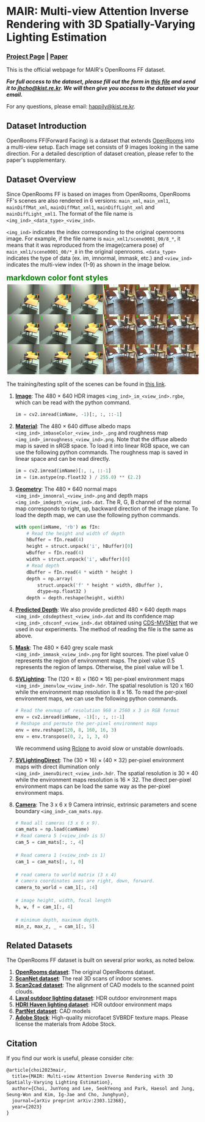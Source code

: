 # MAIR: Multi-view Attention Inverse Rendering with 3D Spatially-Varying Lighting Estimation <br>

### [Project Page](https://bring728.github.io/mair.project/) | [Paper](https://arxiv.org/abs/2303.12368) 


This is the official webpage for MAIR's OpenRooms FF dataset. 

_**For full access to the dataset, please fill out the form in [this file](https://github.com/bring728/OpenRooms_FF/blob/main/Request_for_Dataset.pdf) and send it to jhcho@kist.re.kr. We will then give you access to the dataset via your email.**_

For any questions, please email: happily@kist.re.kr.

## Dataset Introduction
OpenRooms FF(Forward Facing) is a dataset that extends [OpenRooms](https://github.com/ViLab-UCSD/OpenRooms#dataset-creation) into a multi-view setup. Each image set consists of 9 images looking in the same direction. For a detailed description of dataset creation, please refer to the paper's supplementary. 

## Dataset Overview
Since OpenRooms FF is based on images from OpenRooms, OpenRooms FF's scenes are also rendered in 6 versions: `main_xml`, `main_xml1`, `mainDiffMat_xml`, `mainDiffMat_xml1`, `mainDiffLight_xml` and `mainDiffLight_xml1`. The format of the file name is `<img_ind>_<data_type>_<view_ind>`.

`<img_ind>` indicates the index corresponding to the original openrooms image. For example, if the file name is `main_xml1/scene0001_00/8_*`, it means that it was reproduced from the image(camera pose) of `main_xml1/scene0001_00/*_8` in the original openrooms. `<data_type>` indicates the type of data (ex. im, imnormal, immask, etc.) and `<view_ind>` indicates the multi-view index (1-9) as shown in the image below. 

<span style="color:green;font-weight:700;font-size:20px">
    markdown color font styles
</span>

<img src = "https://github.com/bring728/OpenRooms_FF/blob/main/example1.png" width="640" height="240">

The training/testing split of the scenes can be found in [this link](https://drive.google.com/file/d/1HG93tgiShdizzUW80NY19DOLCUG_mAWS/view?usp=share_link). 

1. **[Image](https://drive.google.com/file/d/1s_hAUwfD-Uz8yqlx3jULA_HX3_qSRTPb/view?usp=share_link)**: The 480 × 640 HDR images `<img_ind>_im_<view_ind>.rgbe`, which can be read with the python command.
    ```python
    im = cv2.imread(imName, -1)[:, :, ::-1]
    ```

2. **[Material](https://drive.google.com/file/d/1q9OSU3QTSMujzu4uxebBpfzBAYYBir6s/view?usp=share_link)**: The 480 × 640 diffuse albedo maps `<img_ind>_imbaseColor_<view_ind>_.png` and roughness map `<img_ind>_imroughness_<view_ind>.png`. Note that the diffuse albedo map is saved in sRGB space. To load it into linear RGB space, we can use the following python commands. The roughness map is saved in linear space and can be read directly.
    ```python
    im = cv2.imread(imName)[:, :, ::-1]
    im = (im.astype(np.float32 ) / 255.0) ** (2.2)
    ```

3. **[Geometry](https://drive.google.com/file/d/1j1NIoYN56Zp5X39kK5QbFyaUQKh1BpTc/view?usp=share_link)**: The 480 × 640 normal maps `<img_ind>_imnomral_<view_ind>.png` and depth maps `<img_ind>_imdepth_<view_ind>.dat`. The R, G, B channel of the normal map corresponds to right, up, backward direction of the image plane. To load the depth map, we can use the following python commands.
    ```python
    with open(imName, 'rb') as fIn:
        # Read the height and width of depth
        hBuffer = fIn.read(4)
        height = struct.unpack('i', hBuffer)[0]
        wBuffer = fIn.read(4)
        width = struct.unpack('i', wBuffer)[0]
        # Read depth
        dBuffer = fIn.read(4 * width * height )
        depth = np.array(
            struct.unpack('f' * height * width, dBuffer ),
            dtype=np.float32 )
        depth = depth.reshape(height, width)
    ```


4. **[Predicted Depth](https://drive.google.com/file/d/1YEGHUwerrwmD_ZGSkVKSnW7gy99jkhcI/view?usp=share_link)**: We also provide predicted 480 × 640 depth maps `<img_ind>_cdsdepthest_<view_ind>.dat` and its confidence map `<img_ind>_cdsconf_<view_ind>.dat` obtained using [CDS-MVSNet](https://github.com/TruongKhang/cds-mvsnet) that we used in our experiments. The method of reading the file is the same as above.


5. **[Mask](https://drive.google.com/file/d/1kmBv8WL_ePnrbbtY0-1NnvLI6LhHXsCv/view?usp=share_link)**: The 480 × 640 grey scale mask `<img_ind>_immask_<view_ind>.png` for light sources. The pixel value 0 represents the region of environment maps. The pixel value 0.5 represents the region of lamps. Otherwise, the pixel value will be 1. 


6. **[SVLighting](https://drive.google.com/file/d/15xg7o0b_7M1o0-_vLk1iQJ3ROIqfk617/view?usp=share_link)**: The (120 × 8) × (160 × 16) per-pixel environment maps `<img_ind>_imenvlow_<view_ind>.hdr`. The spatial resolution is 120 x 160 while the environment map resolution is 8 x 16. To read the per-pixel environment maps, we can use the following python commands.
    ```python
    # Read the envmap of resolution 960 x 2560 x 3 in RGB format
    env = cv2.imread(imName, -1)[:, :, ::-1]
    # Reshape and permute the per-pixel environment maps
    env = env.reshape(120, 8, 160, 16, 3)
    env = env.transpose(0, 2, 1, 3, 4)
    ```
    We recommend using [Rclone](https://rclone.org/) to avoid slow or unstable downloads.

7. **[SVLightingDirect](https://drive.google.com/file/d/1sTsyG63bo0Kn0YebYG_U8niyQ8Jskzw_/view?usp=share_link)**: The (30 × 16) × (40 × 32) per-pixel environment maps with direct illumination only `<img_ind>_imenvDirect_<view_ind>.hdr`. The spatial resolution is 30 × 40 while the environment maps resolution is 16 × 32. The direct per-pixel environment maps can be load the same way as the per-pixel environment maps. 


8. **[Camera](https://drive.google.com/file/d/1Z1TN71qJ26zypxcrQn5pweaFRe2xu1C3/view?usp=share_link)**: The 3 x 6 x 9 Camera intrinsic, extrinsic parameters and scene boundary `<img_ind>_cam_mats.npy`.
    ```python
    # Read all cameras (3 x 6 x 9).
    cam_mats = np.load(camName)
    # Read camera 5 (<view_ind> is 5)
    cam_5 = cam_mats[:, :, 4]
    
    # Read camera 1 (<view_ind> is 1)
    cam_1 = cam_mats[:, :, 0]
    
    # read camera to world matrix (3 x 4)
    # camera coordinates axes are right, down, forward. 
    camera_to_world = cam_1[:, :4]
    
    # image height, width, focal length
    h, w, f = cam_1[:, 4]
    
    # minimum depth, maximum depth.
    min_z, max_z, _ = cam_1[:, 5]
    ```

## Related Datasets
The OpenRooms FF dataset is built on several prior works, as noted below.
1. **[OpenRooms dataset](https://github.com/ViLab-UCSD/OpenRooms)**: The original OpenRooms dataset.
1. **[ScanNet dataset](http://www.scan-net.org/)**: The real 3D scans of indoor scenes.
1. **[Scan2cad dataset](https://github.com/skanti/Scan2CAD)**: The alignment of CAD models to the scanned point clouds.
1. **[Laval outdoor lighting dataset](http://outdoor.hdrdb.com/)**: HDR outdoor environment maps
1. **[HDRI Haven lighting dataset](https://hdrihaven.com/)**: HDR outdoor environment maps
1. **[PartNet dataset](https://partnet.cs.stanford.edu/)**: CAD models
2. **[Adobe Stock](https://stock.adobe.com/search?filters%5Bcontent_type%3A3d%5D=1&filters%5B3d_type_id%5D%5B0%5D=3&load_type=3d+lp)**: High-quality microfacet SVBRDF texture maps. Please license the materials from Adobe Stock.



## Citation
If you find our work is useful, please consider cite:
```
@article{choi2023mair,
  title={MAIR: Multi-view Attention Inverse Rendering with 3D Spatially-Varying Lighting Estimation},
  author={Choi, JunYong and Lee, SeokYeong and Park, Haesol and Jung, Seung-Won and Kim, Ig-Jae and Cho, Junghyun},
  journal={arXiv preprint arXiv:2303.12368},
  year={2023}
}

```

